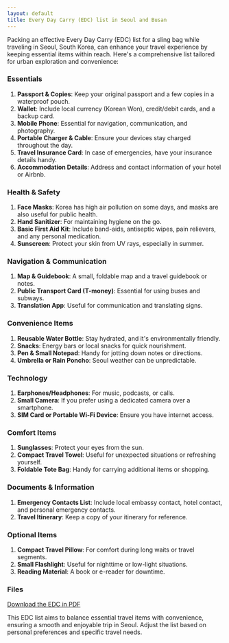 ```yaml
---
layout: default
title: Every Day Carry (EDC) list in Seoul and Busan
---
```

Packing an effective Every Day Carry (EDC) list for a sling bag while traveling in Seoul, South Korea, can enhance your travel experience by keeping essential items within reach. Here's a comprehensive list tailored for urban exploration and convenience:

### Essentials
1. **Passport & Copies**: Keep your original passport and a few copies in a waterproof pouch.
2. **Wallet**: Include local currency (Korean Won), credit/debit cards, and a backup card.
3. **Mobile Phone**: Essential for navigation, communication, and photography.
4. **Portable Charger & Cable**: Ensure your devices stay charged throughout the day.
5. **Travel Insurance Card**: In case of emergencies, have your insurance details handy.
6. **Accommodation Details**: Address and contact information of your hotel or Airbnb.

### Health & Safety
1. **Face Masks**: Korea has high air pollution on some days, and masks are also useful for public health.
2. **Hand Sanitizer**: For maintaining hygiene on the go.
3. **Basic First Aid Kit**: Include band-aids, antiseptic wipes, pain relievers, and any personal medication.
4. **Sunscreen**: Protect your skin from UV rays, especially in summer.

### Navigation & Communication
1. **Map & Guidebook**: A small, foldable map and a travel guidebook or notes.
2. **Public Transport Card (T-money)**: Essential for using buses and subways.
3. **Translation App**: Useful for communication and translating signs.

### Convenience Items
1. **Reusable Water Bottle**: Stay hydrated, and it's environmentally friendly.
2. **Snacks**: Energy bars or local snacks for quick nourishment.
3. **Pen & Small Notepad**: Handy for jotting down notes or directions.
4. **Umbrella or Rain Poncho**: Seoul weather can be unpredictable.

### Technology
1. **Earphones/Headphones**: For music, podcasts, or calls.
2. **Small Camera**: If you prefer using a dedicated camera over a smartphone.
3. **SIM Card or Portable Wi-Fi Device**: Ensure you have internet access.

### Comfort Items
1. **Sunglasses**: Protect your eyes from the sun.
2. **Compact Travel Towel**: Useful for unexpected situations or refreshing yourself.
3. **Foldable Tote Bag**: Handy for carrying additional items or shopping.

### Documents & Information
1. **Emergency Contacts List**: Include local embassy contact, hotel contact, and personal emergency contacts.
2. **Travel Itinerary**: Keep a copy of your itinerary for reference.

### Optional Items
1. **Compact Travel Pillow**: For comfort during long waits or travel segments.
2. **Small Flashlight**: Useful for nighttime or low-light situations.
3. **Reading Material**: A book or e-reader for downtime.

### Files
[Download the EDC in PDF](/files/travel_edc.pdf)

This EDC list aims to balance essential travel items with convenience, ensuring a smooth and enjoyable trip in Seoul. Adjust the list based on personal preferences and specific travel needs.
